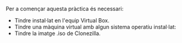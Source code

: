 Per a començar aquesta pràctica és necessari:


* Tindre instal·lat en l'equip Virtual Box.
* Tindre una màquina virtual amb algun sistema operatiu instal·lat:
* Tindre la imatge .iso de Clonezilla. 
